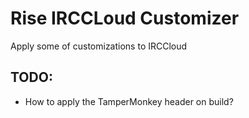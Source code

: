 # Rise IRCCLoud Customizer

Apply some of customizations to IRCCloud

## TODO:

- How to apply the TamperMonkey header on build?